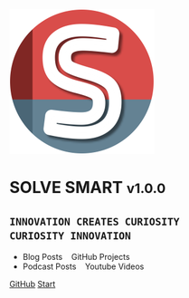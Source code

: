 ![logo](../_media/logo.png ':size=144')

# SOLVE SMART <small>v1.0.0</small>

## `INNOVATION CREATES CURIOSITY`<br>`CURIOSITY INNOVATION`

- <i class="fas fa-feather-alt"></i> Blog Posts&nbsp;&nbsp;&nbsp;<i class="fab fa-github"></i> GitHub Projects
- <i class="fas fa-podcast"></i> Podcast Posts&nbsp;&nbsp;&nbsp;<i class="fab fa-youtube"></i> Youtube Videos

[GitHub](https://github.com/sven-seyfert/solve-smart/)
[Start](/en/README)
